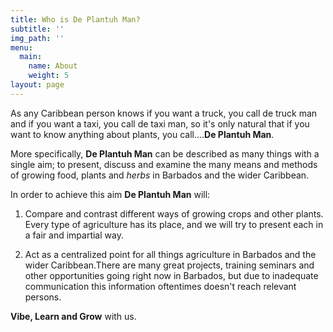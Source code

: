 ```yaml
---
title: Who is De Plantuh Man?
subtitle: ''
img_path: ''
menu:
  main:
    name: About
    weight: 5
layout: page
---
```

As any Caribbean person knows if you want a truck, you call de truck man and if you want a taxi, you call de taxi man, so it's only natural that if you want to know anything about plants, you call....**De Plantuh Man**.

More specifically, **De Plantuh Man** can be described as many things with a single aim; to present, discuss and examine the many means and methods of growing food, plants and _herbs_ in Barbados and the wider Caribbean. 

In order to achieve this aim **De Plantuh Man** will: 

1. Compare and contrast different ways of growing crops and other plants. Every type of agriculture has its place, and we will try to present each in a fair and impartial way.

2. Act as a centralized point for all things agriculture in Barbados and the wider Caribbean.There are many great projects, training seminars and other opportunities going right now in Barbados, but due to inadequate communication this information oftentimes doesn't reach relevant persons.


**Vibe, Learn and Grow** with us. 


